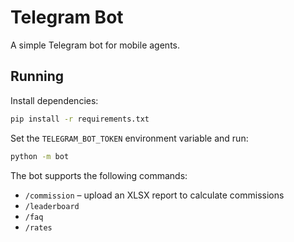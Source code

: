 # Telegram Bot

A simple Telegram bot for mobile agents.

## Running

Install dependencies:
```bash
pip install -r requirements.txt
```

Set the `TELEGRAM_BOT_TOKEN` environment variable and run:
```bash
python -m bot
```

The bot supports the following commands:
- `/commission` – upload an XLSX report to calculate commissions
- `/leaderboard`
- `/faq`
- `/rates`
